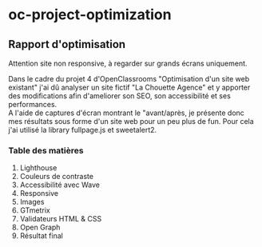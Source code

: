 # oc-project-optimization

<h2>Rapport d'optimisation</h2>

Attention site non responsive, à regarder sur grands écrans uniquement.

Dans le cadre du projet 4 d'OpenClassrooms "Optimisation d'un site web existant" j'ai dû analyser un site fictif "La Chouette Agence" et y apporter des modifications afin d'ameliorer son SEO, son accessibilité et ses performances.</br>
A l'aide de captures d'écran montrant le "avant/après, je présente donc mes résultats sous forme d'un site web pour un peu plus de fun. Pour cela j'ai utilisé la library fullpage.js et sweetalert2.

<h3>Table des matières</h3>
<ol> 
<li>Lighthouse</li>
<li>Couleurs de contraste</li>
<li>Accessibilité avec Wave</li>
<li>Responsive</li>
<li>Images</li>
<li>GTmetrix</li>
<li>Validateurs HTML & CSS</li>
<li>Open Graph</li>
<li>Résultat final</li>
</ol>

<!-- <h4>Technologies</h4>
● some text</br> -->
